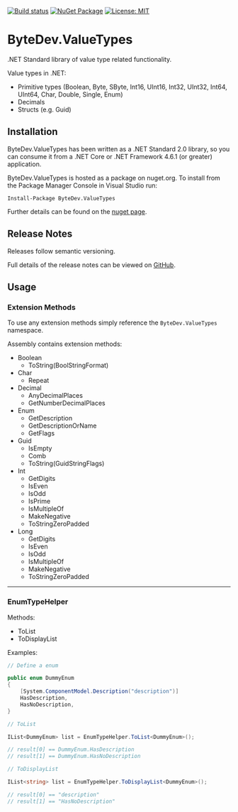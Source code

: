 [![Build status](https://ci.appveyor.com/api/projects/status/github/bytedev/ByteDev.ValueTypes?branch=master&svg=true)](https://ci.appveyor.com/project/bytedev/ByteDev-ValueTypes/branch/master)
[![NuGet Package](https://img.shields.io/nuget/v/ByteDev.ValueTypes.svg)](https://www.nuget.org/packages/ByteDev.ValueTypes)
[![License: MIT](https://img.shields.io/badge/License-MIT-green.svg)](https://github.com/ByteDev/ByteDev.ValueTypes/blob/master/LICENSE)

# ByteDev.ValueTypes

.NET Standard library of value type related functionality.

Value types in .NET: 
- Primitive types (Boolean, Byte, SByte, Int16, UInt16, Int32, UInt32, Int64, UInt64, Char, Double, Single, Enum)
- Decimals
- Structs (e.g. Guid)

## Installation

ByteDev.ValueTypes has been written as a .NET Standard 2.0 library, so you can consume it from a .NET Core or .NET Framework 4.6.1 (or greater) application.

ByteDev.ValueTypes is hosted as a package on nuget.org.  To install from the Package Manager Console in Visual Studio run:

`Install-Package ByteDev.ValueTypes`

Further details can be found on the [nuget page](https://www.nuget.org/packages/ByteDev.ValueTypes/).

## Release Notes

Releases follow semantic versioning.

Full details of the release notes can be viewed on [GitHub](https://github.com/ByteDev/ByteDev.ValueTypes/blob/master/docs/RELEASE-NOTES.md).

## Usage

### Extension Methods

To use any extension methods simply reference the `ByteDev.ValueTypes` namespace.

Assembly contains extension methods:

- Boolean
  - ToString(BoolStringFormat)
- Char
  - Repeat
- Decimal
  - AnyDecimalPlaces
  - GetNumberDecimalPlaces
- Enum
  - GetDescription
  - GetDescriptionOrName
  - GetFlags
- Guid
  - IsEmpty
  - Comb
  - ToString(GuidStringFlags)
- Int
  - GetDigits
  - IsEven
  - IsOdd
  - IsPrime
  - IsMultipleOf
  - MakeNegative
  - ToStringZeroPadded
- Long
  - GetDigits
  - IsEven
  - IsOdd
  - IsMultipleOf
  - MakeNegative
  - ToStringZeroPadded

---

### EnumTypeHelper

Methods:
  - ToList
  - ToDisplayList

Examples:

```csharp
// Define a enum

public enum DummyEnum
{
    [System.ComponentModel.Description("description")]
    HasDescription,
    HasNoDescription,
}
```

```csharp
// ToList

IList<DummyEnum> list = EnumTypeHelper.ToList<DummyEnum>();

// result[0] == DummyEnum.HasDescription
// result[1] == DummyEnum.HasNoDescription
```

```csharp
// ToDisplayList

IList<string> list = EnumTypeHelper.ToDisplayList<DummyEnum>();

// result[0] == "description"
// result[1] == "HasNoDescription"
```